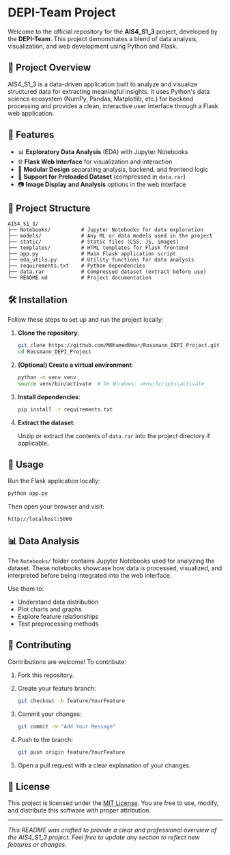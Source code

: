 # DEPI-Team Project

Welcome to the official repository for the **AIS4_S1_3** project, developed by the **DEPI-Team**. This project demonstrates a blend of data analysis, visualization, and web development using Python and Flask.

## 🚀 Project Overview

AIS4_S1_3 is a data-driven application built to analyze and visualize structured data for extracting meaningful insights. It uses Python's data science ecosystem (NumPy, Pandas, Matplotlib, etc.) for backend processing and provides a clean, interactive user interface through a Flask web application.

## 🧰 Features

- 📊 **Exploratory Data Analysis** (EDA) with Jupyter Notebooks
- 🌐 **Flask Web Interface** for visualization and interaction
- 🧠 **Modular Design** separating analysis, backend, and frontend logic
- 📁 **Support for Preloaded Dataset** (compressed in `data.rar`)
- 📷 **Image Display and Analysis** options in the web interface

## 📁 Project Structure

```
AIS4_S1_3/
├── Notebooks/          # Jupyter Notebooks for data exploration
├── models/             # Any ML or data models used in the project
├── static/             # Static files (CSS, JS, images)
├── templates/          # HTML templates for Flask frontend
├── app.py              # Main Flask application script
├── eda_utils.py        # Utility functions for data analysis
├── requirements.txt    # Python dependencies
├── data.rar            # Compressed dataset (extract before use)
└── README.md           # Project documentation
```

## 🛠️ Installation

Follow these steps to set up and run the project locally:

1. **Clone the repository**:

   ```bash
   git clone https://github.com/M0hamed0mar/Rossmann_DEPI_Project.git
   cd Rossmann_DEPI_Project
   ```

2. **(Optional) Create a virtual environment**:

   ```bash
   python -m venv venv
   source venv/bin/activate  # On Windows: venv\Scripts\activate
   ```

3. **Install dependencies**:

   ```bash
   pip install -r requirements.txt
   ```

4. **Extract the dataset**:

   Unzip or extract the contents of `data.rar` into the project directory if applicable.

## 🚀 Usage

Run the Flask application locally:

```bash
python app.py
```

Then open your browser and visit:

```
http://localhost:5000
```

## 📊 Data Analysis

The `Notebooks/` folder contains Jupyter Notebooks used for analyzing the dataset. These notebooks showcase how data is processed, visualized, and interpreted before being integrated into the web interface.

Use them to:
- Understand data distribution
- Plot charts and graphs
- Explore feature relationships
- Test preprocessing methods

## 🤝 Contributing

Contributions are welcome! To contribute:

1. Fork this repository.
2. Create your feature branch:

   ```bash
   git checkout -b feature/YourFeature
   ```

3. Commit your changes:

   ```bash
   git commit -m "Add Your Message"
   ```

4. Push to the branch:

   ```bash
   git push origin feature/YourFeature
   ```

5. Open a pull request with a clear explanation of your changes.

## 📄 License

This project is licensed under the [MIT License](https://opensource.org/licenses/MIT). You are free to use, modify, and distribute this software with proper attribution.


---

*This README was crafted to provide a clear and professional overview of the AIS4_S1_3 project. Feel free to update any section to reflect new features or changes.*
